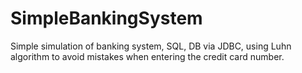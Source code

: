 # SimpleBankingSystem
Simple simulation of banking system, SQL, DB via JDBC, using Luhn algorithm to avoid mistakes when entering the credit card number.
